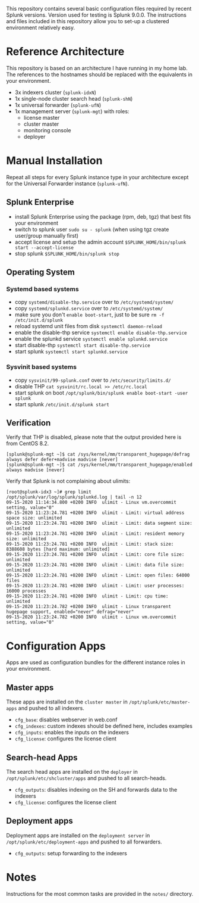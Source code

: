
This repository contains several basic configuration files required
by recent Splunk versions. Version used for testing is Splunk 9.0.0.
The instructions and files included in this repository allow you to 
set-up a clustered environment relatively easy.

# Reference Architecture
This repository is based on an architecture I have running in my home lab.
The references to the hostnames should be replaced with the equivalents in your environment.

- 3x indexers cluster (`splunk-idxN`)
- 1x single-node cluster search head (`splunk-shN`)
- 1x universal forwarder (`splunk-ufN`)
- 1x management server (`splunk-mgt`) with roles:
	- license master
	- cluster master
	- monitoring console
	- deployer

# Manual Installation
Repeat all steps for every Splunk instance type in your architecture except for the Universal Forwarder instance (`splunk-ufN`).

## Splunk Enterprise
- install Splunk Enterprise using the package (rpm, deb, tgz) that best fits your environment
- switch to splunk user `sudo su - splunk` (when using tgz create user/group manually first)
- accept license and setup the admin account `$SPLUNK_HOME/bin/splunk start --accept-license` 
- stop splunk `$SPLUNK_HOME/bin/splunk stop`

## Operating System

### Systemd based systems
- copy `systemd/disable-thp.service` over to `/etc/systemd/system/`
- copy `systemd/splunkd.service` over to `/etc/systemd/system/`
- make sure you don't `enable boot-start`, just to be sure `rm -f /etc/init.d/splunk`
- reload systemd unit files from disk `systemctl daemon-reload`
- enable the disable-thp service `systemctl enable disable-thp.service`
- enable the splunkd service `systemctl enable splunkd.service`
- start disable-thp `systemctl start disable-thp.service`
- start splunk `systemctl start splunkd.service`

### Sysvinit based systems
- copy `sysvinit/99-splunk.conf` over to `/etc/security/limits.d/`
- disable THP `cat sysvinit/rc.local >> /etc/rc.local`
- start splunk on boot `/opt/splunk/bin/splunk enable boot-start -user splunk`
- start splunk `/etc/init.d/splunk start`

## Verification
Verify that THP is disabled, please note that the output provided here is from CentOS 8.2.
```
[splunk@splunk-mgt ~]$ cat /sys/kernel/mm/transparent_hugepage/defrag
always defer defer+madvise madvise [never]
[splunk@splunk-mgt ~]$ cat /sys/kernel/mm/transparent_hugepage/enabled
always madvise [never]
```

Verify that Splunk is not complaining about ulimits:
```
[root@splunk-idx3 ~]# grep limit /opt/splunk/var/log/splunk/splunkd.log | tail -n 12
09-15-2020 11:14:34.800 +0200 INFO  ulimit - Linux vm.overcommit setting, value="0"
09-15-2020 11:23:24.781 +0200 INFO  ulimit - Limit: virtual address space size: unlimited
09-15-2020 11:23:24.781 +0200 INFO  ulimit - Limit: data segment size: unlimited
09-15-2020 11:23:24.781 +0200 INFO  ulimit - Limit: resident memory size: unlimited
09-15-2020 11:23:24.781 +0200 INFO  ulimit - Limit: stack size: 8388608 bytes [hard maximum: unlimited]
09-15-2020 11:23:24.781 +0200 INFO  ulimit - Limit: core file size: unlimited
09-15-2020 11:23:24.781 +0200 INFO  ulimit - Limit: data file size: unlimited
09-15-2020 11:23:24.781 +0200 INFO  ulimit - Limit: open files: 64000 files
09-15-2020 11:23:24.781 +0200 INFO  ulimit - Limit: user processes: 16000 processes
09-15-2020 11:23:24.781 +0200 INFO  ulimit - Limit: cpu time: unlimited
09-15-2020 11:23:24.782 +0200 INFO  ulimit - Linux transparent hugepage support, enabled="never" defrag="never"
09-15-2020 11:23:24.782 +0200 INFO  ulimit - Linux vm.overcommit setting, value="0"
```

# Configuration Apps
Apps are used as configuration bundles for the different instance roles in your environment.

## Master apps
These apps are installed on the `cluster master` in `/opt/splunk/etc/master-apps` and pushed to all indexers.

- `cfg_base`: disables webserver in web.conf
- `cfg_indexes`: custom indexes should be defined here, includes examples
- `cfg_inputs`: enables the inputs on the indexers
- `cfg_license`: configures the license client


## Search-head Apps
The search head apps are installed on the `deployer` in `/opt/splunk/etc/shcluster/apps` and pushed to all search-heads.

- `cfg_outputs`: disables indexing on the SH and forwards data to the indexers
- `cfg_license`: configures the license client


## Deployment apps
Deployment apps are installed on the `deployment server` in `/opt/splunk/etc/deployment-apps` and pushed to all forwarders.
 
- `cfg_outputs`: setup forwarding to the indexers

# Notes
Instructions for the most common tasks are provided in the `notes/` directory.

